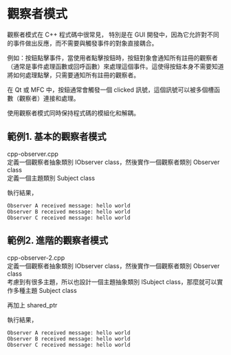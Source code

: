 # 觀察者模式
觀察者模式在 C++ 程式碼中很常見， 特別是在 GUI 開發中，因為它允許對不同的事件做出反應，而不需要與觸發事件的對象直接耦合。  

例如：按鈕點擊事件，當使用者點擊按鈕時，按鈕對象會通知所有註冊的觀察者（通常是事件處理函數或回呼函數）來處理這個事件。這使得按鈕本身不需要知道將如何處理點擊，只需要通知所有註冊的觀察者。  

在 Qt 或 MFC 中，按鈕通常會觸發一個 clicked 訊號，這個訊號可以被多個槽函數（觀察者）連接和處理。  

使用觀察者模式同時保持程式碼的模組化和解耦。  

## 範例1. 基本的觀察者模式
cpp-observer.cpp  
定義一個觀察者抽象類別 IObserver class，然後實作一個觀察者類別 Observer class  
定義一個主題類別 Subject class  

執行結果，  
```
Observer A received message: hello world
Observer B received message: hello world
Observer C received message: hello world
```

## 範例2. 進階的觀察者模式
cpp-observer-2.cpp  
定義一個觀察者抽象類別 IObserver class，然後實作一個觀察者類別 Observer class  
考慮到有很多主題，所以也設計一個主題抽象類別 ISubject class，那麼就可以實作多種主題 Subject class 

再加上 shared_ptr  

執行結果，  
```
Observer A received message: hello world
Observer B received message: hello world
Observer C received message: hello world
```
